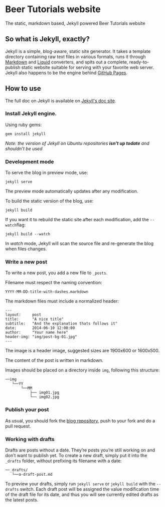 # Beer Tutorials website

The static, markdown based, Jekyll powered Beer Tutorials website

## So what is Jekyll, exactly?

Jekyll is a simple, blog-aware, static site generator. It takes a template directory containing raw text files in various formats, runs it through [Markdown](http://daringfireball.net/projects/markdown/) and [Liquid](https://github.com/Shopify/liquid/wiki) converters, and spits out a complete, ready-to-publish static website suitable for serving with your favorite web server. Jekyll also happens to be the engine behind [GitHub Pages](http://pages.github.com/).


## How to use

The full doc on Jekyll is available on [Jekyll's doc site](http://jekyllrb.com/docs/home/).


### Install Jekyll engine.

Using ruby gems:

```text
gem install jekyll
```

*Note: the version of Jekyll on Ubuntu repositories **isn't up todate** and shouldn't be used*


### Development mode

To serve the blog in preview mode, use:

```text
jekyll serve
```
The preview mode automatically updates after any modification.


To build the static version of the blog, use:

```text
jekyll build
```

If you want it to rebuild the static site after each modification, add the `--watch`flag:

```text
jekyll build --watch
```

In *watch* mode, Jekyll will scan the source file and re-generate the blog when files changes.    


### Write a new post

To write a new post, you add a new file to `_posts`.

Filename must respect the naming convention:

```text
YYYY-MM-DD-title-with-dashes.markdown
```

The markdown files must include a normalized header:

```text
---
layout:     post
title:      "A nice title"
subtitle:   "And the explanation thats follows it"
date:       2014-06-10 12:00:00
author:     "Your name here"
header-img: "img/post-bg-01.jpg"  
---    
```

The image is a header image, suggested sizes are 1900x600 or 1600x500.

The content of the post is written in markdown.

Images should be placed on  a directory inside `img`, following this structure:


```text
──img
   └──YY
       └──MM
           ├── img01.jpg
           └── img02.jpg
```

### Publish your post

As usual, you should fork the [blog repository](https://bitbucket.org/cityzendata/blog),
push to your fork and do a pull request.


### Working with drafts ###


Drafts are posts without a date. They’re posts you’re still working on and don’t want to publish yet. To create a new draft, simply put it into the
`_drafts` folder, without prefixing its filename with a date:

```text
──_drafts/
   └──a-draft-post.md
```
To preview your drafts, simply run `jekyll serve` or `jekyll build` with the `--drafts` switch. Each draft post will be assigned the value
modification time of the draft file for its date, and thus you will see currently edited drafts as the latest posts.
